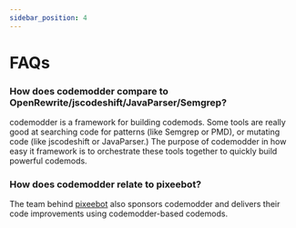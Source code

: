 ```yaml
---
sidebar_position: 4
---
```


# FAQs

### How does codemodder compare to OpenRewrite/jscodeshift/JavaParser/Semgrep?

codemodder is a framework for building codemods. Some tools are really good at searching code for patterns (like Semgrep or PMD), or mutating code (like jscodeshift or JavaParser.) The purpose of codemodder in how easy it framework is to orchestrate these tools together to quickly build powerful codemods.

### How does codemodder relate to pixeebot?

The team behind [pixeebot](https://pixee.ai/) also sponsors codemodder and delivers their code improvements using codemodder-based codemods.

